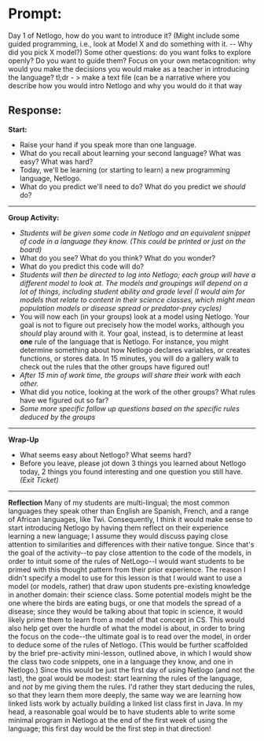 # Prompt:
Day 1 of Netlogo, how do you want to introduce it? (Might include some guided programming, i.e., look at Model X and do something with it. -- Why did you pick X model?) Some other questions: do you want folks to explore openly? Do you want to guide them? Focus on your own metacognition: why would you make the decisions you would make as a teacher in introducing the language? tl;dr - > make a text file (can be a narrative where you describe how you would intro Netlogo and why you would do it that way

## Response:
**Start:**
- Raise your hand if you speak more than one language.
- What do you recall about learning your second language? What was easy? What was hard?
- Today, we'll be learning (or starting to learn) a new programming language, Netlogo.
- What do you predict we'll need to do? What do you predict we *should* do?
---
**Group Activity:**
- *Students will be given some code in Netlogo and an equivalent snippet of code in a language they know. (This could be printed or just on the board)*
- What do you see? What do you think? What do you wonder?
- What do you predict this code will do?
- *Students will then be directed to log into Netlogo; each group will have a different model to look at. The models and groupings will depend on a lot of things, including student ability and grade level (I would aim for models that relate to content in their science classes, which might mean population models or disease spread or predator-prey cycles)*
- You will now each (in your groups) look at a model using Netlogo. Your goal is not to figure out precisely how the model works, although you *should* play around with it. Your goal, instead, is to determine at least **one** rule of the language that is Netlogo. For instance, you might determine something about how Netlogo declares variables, or creates functions, or stores data. In 15 minutes, you will do a gallery walk to check out the rules that the other groups have figured out!
- *After 15 min of work time, the groups will share their work with each other.*
- What did you notice, looking at the work of the other groups? What rules have we figured out so far?
- *Some more specific follow up questions based on the specific rules deduced by the groups*
---
**Wrap-Up**
- What seems easy about Netlogo? What seems hard?
- Before you leave, please jot down 3 things you learned about Netlogo today, 2 things you found interesting and one question you still have. *(Exit Ticket)*
---
**Reflection**
Many of my students are multi-lingual; the most common languages they speak other than English are Spanish, French, and a range of African languages, like Twi. Consequently, I think it would make sense to start introducing Netlogo by having them reflect on their experience learning a new language; I assume they would discuss paying close attention to similarities and differences with their native tongue. Since that's the goal of the activity--to pay close attention to the code of the models, in order to intuit some of the rules of NetLogo--I would want students to be primed with this thought pattern from their prior experience. The reason I didn't specify a model to use for this lesson is that I would want to use a model (or models, rather) that draw upon students pre-existing knowledge in another domain: their science class. Some potential models might be the one where the birds are eating bugs, or one that models the spread of a disease; since they would be talking about that topic in science, it would likely prime them to learn from a model of that concept in CS. This would also help get over the hurdle of what the model is about, in order to bring the focus on the code--the ultimate goal is to read over the model, in order to deduce some of the rules of Netlogo. (This would be further scaffolded by the brief pre-activity mini-lesson, outlined above, in which I would show the class two code snippets, one in a language they know, and one in Netlogo.) Since this would be just the first day of using Netlogo (and not the last), the goal would be modest: start learning the rules of the language, and *not* by me giving them the rules. I'd rather they start deducing the rules, so that they learn them more deeply, the same way we are learning how linked lists work by actually building a linked list class first in Java. In my head, a reasonable goal would be to have students able to write some minimal program in Netlogo at the end of the first week of using the language; this first day would be the first step in that direction!
